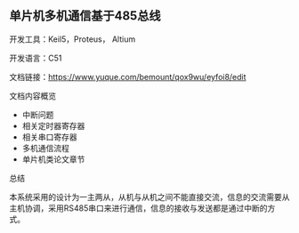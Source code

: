 ## 单片机多机通信基于485总线

开发工具：Keil5，Proteus， Altium

开发语言：C51

文档链接：https://www.yuque.com/bemount/qox9wu/eyfoi8/edit

文档内容概览

- 中断问题
- 相关定时器寄存器
- 相关串口寄存器
- 多机通信流程
- 单片机类论文章节

总结

本系统采用的设计为一主两从，从机与从机之间不能直接交流，信息的交流需要从主机协调，采用RS485串口来进行通信，信息的接收与发送都是通过中断的方式。


